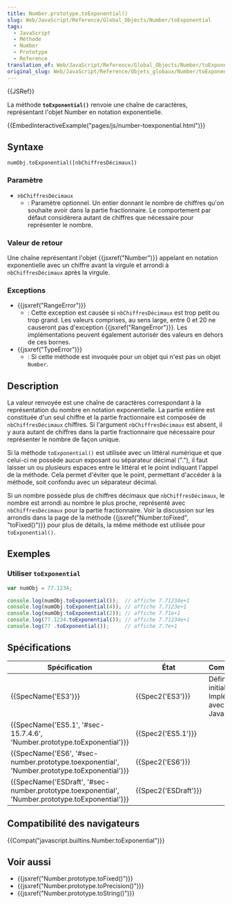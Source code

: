 ```yaml
---
title: Number.prototype.toExponential()
slug: Web/JavaScript/Reference/Global_Objects/Number/toExponential
tags:
  - JavaScript
  - Méthode
  - Number
  - Prototype
  - Reference
translation_of: Web/JavaScript/Reference/Global_Objects/Number/toExponential
original_slug: Web/JavaScript/Reference/Objets_globaux/Number/toExponential
---
```

{{JSRef}}

La méthode **`toExponential()`** renvoie une chaîne de caractères, représentant l'objet Number en notation exponentielle.

{{EmbedInteractiveExample("pages/js/number-toexponential.html")}}

## Syntaxe

    numObj.toExponential([nbChiffresDécimaux])

### Paramètre

- `nbChiffresDécimaux`
  - : Paramètre optionnel. Un entier donnant le nombre de chiffres qu'on souhaite avoir dans la partie fractionnaire. Le comportement par défaut considèrera autant de chiffres que nécessaire pour représenter le nombre.

### Valeur de retour

Une chaîne représentant l'objet {{jsxref("Number")}} appelant en notation exponentielle avec un chiffre avant la virgule et arrondi à `nbChiffresDécimaux` après la virgule.

### Exceptions

- {{jsxref("RangeError")}}
  - : Cette exception est causée si `nbChiffresDécimaux` est trop petit ou trop grand. Les valeurs comprises, au sens large, entre 0 et 20 ne causeront pas d'exception {{jsxref("RangeError")}}. Les implémentations peuvent également autorisér des valeurs en dehors de ces bornes.
- {{jsxref("TypeError")}}
  - : Si cette méthode est invoquée pour un objet qui n'est pas un objet `Number`.

## Description

La valeur renvoyée est une chaîne de caractères correspondant à la représentation du nombre en notation exponentielle. La partie entière est constituée d'un seul chiffre et la partie fractionnaire est composée de `nbChiffresDécimaux` chiffres. Si l'argument `nbChiffresDécimaux` est absent, il y aura autant de chiffres dans la partie fractionnaire que nécessaire pour représenter le nombre de façon unique.

Si la méthode `toExponential()` est utilisée avec un littéral numérique et que celui-ci ne possède aucun exposant ou séparateur décimal ("."), il faut laisser un ou plusieurs espaces entre le littéral et le point indiquant l'appel de la méthode. Cela permet d'éviter que le point, permettant d'accéder à la méthode, soit confondu avec un séparateur décimal.

Si un nombre possède plus de chiffres décimaux que `nbChiffresDécimaux`, le nombre est arrondi au nombre le plus proche, représenté avec `nbChiffresDécimaux` pour la partie fractionnaire. Voir la discussion sur les arrondis dans la page de la méthode {{jsxref("Number.toFixed", "toFixed()")}} pour plus de détails, la même méthode est utilisée pour `toExponential()`.

## Exemples

### Utiliser `toExponential`

```js
var numObj = 77.1234;

console.log(numObj.toExponential());  // affiche 7.71234e+1
console.log(numObj.toExponential(4)); // affiche 7.7123e+1
console.log(numObj.toExponential(2)); // affiche 7.71e+1
console.log(77.1234.toExponential()); // affiche 7.71234e+1
console.log(77 .toExponential());     // affiche 7.7e+1
```

## Spécifications

| Spécification                                                                                                                    | État                         | Commentaires                                          |
| -------------------------------------------------------------------------------------------------------------------------------- | ---------------------------- | ----------------------------------------------------- |
| {{SpecName('ES3')}}                                                                                                         | {{Spec2('ES3')}}         | Définition initiale. Implémentée avec JavaScript 1.5. |
| {{SpecName('ES5.1', '#sec-15.7.4.6', 'Number.prototype.toExponential')}}                                 | {{Spec2('ES5.1')}}     |                                                       |
| {{SpecName('ES6', '#sec-number.prototype.toexponential', 'Number.prototype.toExponential')}}     | {{Spec2('ES6')}}         |                                                       |
| {{SpecName('ESDraft', '#sec-number.prototype.toexponential', 'Number.prototype.toExponential')}} | {{Spec2('ESDraft')}} |                                                       |

## Compatibilité des navigateurs

{{Compat("javascript.builtins.Number.toExponential")}}

## Voir aussi

- {{jsxref("Number.prototype.toFixed()")}}
- {{jsxref("Number.prototype.toPrecision()")}}
- {{jsxref("Number.prototype.toString()")}}
